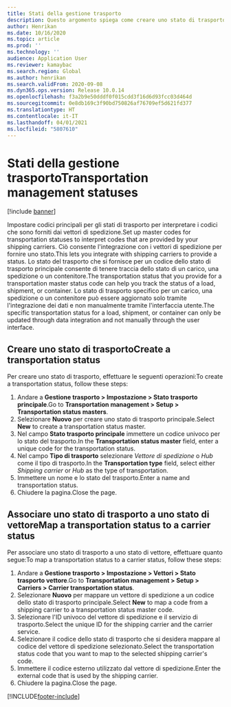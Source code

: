 ```yaml
---
title: Stati della gestione trasporto
description: Questo argomento spiega come creare uno stato di trasporto e mappare tale stato a uno stato di vettore.
author: Henrikan
ms.date: 10/16/2020
ms.topic: article
ms.prod: ''
ms.technology: ''
audience: Application User
ms.reviewer: kamaybac
ms.search.region: Global
ms.author: henrikan
ms.search.validFrom: 2020-09-08
ms.dyn365.ops.version: Release 10.0.14
ms.openlocfilehash: f3a2b9e50dddf0f015cdd3f16d6d93fcc03d464d
ms.sourcegitcommit: 0e8db169c3f90bd750826af76709ef5d621fd377
ms.translationtype: HT
ms.contentlocale: it-IT
ms.lasthandoff: 04/01/2021
ms.locfileid: "5807610"
---
```

# <a name="transportation-management-statuses"></a><span data-ttu-id="82f32-103">Stati della gestione trasporto</span><span class="sxs-lookup"><span data-stu-id="82f32-103">Transportation management statuses</span></span>

[!include [banner](../includes/banner.md)]

<span data-ttu-id="82f32-104">Impostare codici principali per gli stati di trasporto per interpretare i codici che sono forniti dai vettori di spedizione.</span><span class="sxs-lookup"><span data-stu-id="82f32-104">Set up master codes for transportation statuses to interpret codes that are provided by your shipping carriers.</span></span> <span data-ttu-id="82f32-105">Ciò consente l'integrazione con i vettori di spedizione per fornire uno stato.</span><span class="sxs-lookup"><span data-stu-id="82f32-105">This lets you integrate with shipping carriers to provide a status.</span></span> <span data-ttu-id="82f32-106">Lo stato del trasporto che si fornisce per un codice dello stato di trasporto principale consente di tenere traccia dello stato di un carico, una spedizione o un contenitore.</span><span class="sxs-lookup"><span data-stu-id="82f32-106">The transportation status that you provide for a transportation master status code can help you track the status of a load, shipment, or container.</span></span> <span data-ttu-id="82f32-107">Lo stato di trasporto specifico per un carico, una spedizione o un contenitore può essere aggiornato solo tramite l'integrazione dei dati e non manualmente tramite l'interfaccia utente.</span><span class="sxs-lookup"><span data-stu-id="82f32-107">The specific transportation status for a load, shipment, or container can only be updated through data integration and not manually through the user interface.</span></span>

## <a name="create-a-transportation-status"></a><span data-ttu-id="82f32-108">Creare uno stato di trasporto</span><span class="sxs-lookup"><span data-stu-id="82f32-108">Create a transportation status</span></span>

<span data-ttu-id="82f32-109">Per creare uno stato di trasporto, effettuare le seguenti operazioni:</span><span class="sxs-lookup"><span data-stu-id="82f32-109">To create a transportation status, follow these steps:</span></span>

1. <span data-ttu-id="82f32-110">Andare a **Gestione trasporto \> Impostazione \> Stato trasporto principale**.</span><span class="sxs-lookup"><span data-stu-id="82f32-110">Go to **Transportation management \> Setup \> Transportation status masters**.</span></span>
1. <span data-ttu-id="82f32-111">Selezionare **Nuovo** per creare uno stato di trasporto principale.</span><span class="sxs-lookup"><span data-stu-id="82f32-111">Select **New** to create a transportation status master.</span></span>
1. <span data-ttu-id="82f32-112">Nel campo **Stato trasporto principale** immettere un codice univoco per lo stato del trasporto.</span><span class="sxs-lookup"><span data-stu-id="82f32-112">In the **Transportation status master** field, enter a unique code for the transportation status.</span></span>
1. <span data-ttu-id="82f32-113">Nel campo **Tipo di trasporto** selezionare *Vettore di spedizione* o *Hub* come il tipo di trasporto.</span><span class="sxs-lookup"><span data-stu-id="82f32-113">In the **Transportation type** field, select either *Shipping carrier* or *Hub* as the type of transportation.</span></span>
1. <span data-ttu-id="82f32-114">Immettere un nome e lo stato del trasporto.</span><span class="sxs-lookup"><span data-stu-id="82f32-114">Enter a name and transportation status.</span></span>
1. <span data-ttu-id="82f32-115">Chiudere la pagina.</span><span class="sxs-lookup"><span data-stu-id="82f32-115">Close the page.</span></span>

## <a name="map-a-transportation-status-to-a-carrier-status"></a><span data-ttu-id="82f32-116">Associare uno stato di trasporto a uno stato di vettore</span><span class="sxs-lookup"><span data-stu-id="82f32-116">Map a transportation status to a carrier status</span></span>

<span data-ttu-id="82f32-117">Per associare uno stato di trasporto a uno stato di vettore, effettuare quanto segue:</span><span class="sxs-lookup"><span data-stu-id="82f32-117">To map a transportation status to a carrier status, follow these steps:</span></span>

1. <span data-ttu-id="82f32-118">Andare a **Gestione trasporto \> Impostazione \> Vettori \> Stato trasporto vettore**.</span><span class="sxs-lookup"><span data-stu-id="82f32-118">Go to **Transportation management \> Setup \> Carriers \> Carrier transportation status**.</span></span>
1. <span data-ttu-id="82f32-119">Selezionare **Nuovo** per mappare un vettore di spedizione a un codice dello stato di trasporto principale.</span><span class="sxs-lookup"><span data-stu-id="82f32-119">Select **New** to map a code from a shipping carrier to a transportation status master code.</span></span>
1. <span data-ttu-id="82f32-120">Selezionare l'ID univoco del vettore di spedizione e il servizio di trasporto.</span><span class="sxs-lookup"><span data-stu-id="82f32-120">Select the unique ID for the shipping carrier and the carrier service.</span></span>
1. <span data-ttu-id="82f32-121">Selezionare il codice dello stato di trasporto che si desidera mappare al codice del vettore di spedizione selezionato.</span><span class="sxs-lookup"><span data-stu-id="82f32-121">Select the transportation status code that you want to map to the selected shipping carrier's code.</span></span>
1. <span data-ttu-id="82f32-122">Immettere il codice esterno utilizzato dal vettore di spedizione.</span><span class="sxs-lookup"><span data-stu-id="82f32-122">Enter the external code that is used by the shipping carrier.</span></span>
1. <span data-ttu-id="82f32-123">Chiudere la pagina.</span><span class="sxs-lookup"><span data-stu-id="82f32-123">Close the page.</span></span>


[!INCLUDE[footer-include](../../includes/footer-banner.md)]